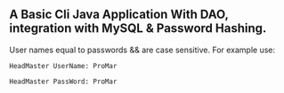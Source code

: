 ## A Basic Cli Java Application With DAO, integration with MySQL & Password Hashing.

User names equal to passwords && are case sensitive.
For example use:

`HeadMaster UserName: ProMar`

`HeadMaster PassWord: ProMar`
